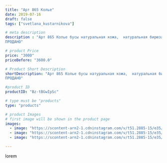```yaml
---
title: "Арт 865 Колье"
date: 2019-07-16
draft: false
tags: ["svetlana_kustarnikova"]

# meta description
description : "Арт 865 Колье бусы натуральная кожа,  натуральная бирюза , бычий глаз и фурнитура бронза
ПРОДАНО"

# product Price
price: "3000"
priceBefore: "3600.0"

# Product Short Description
shortDescription: "Арт 865 Колье бусы натуральная кожа,  натуральная бирюза , бычий глаз и фурнитура бронза
ПРОДАНО"

#product ID
productID: "Bz-tBGwIpSc"

# type must be "products"
type: "products"

# product Images
# first image will be shown in the product page
images:
  - image: "https://scontent-arn2-1.cdninstagram.com/v/t51.2885-15/e35/s1080x1080/65712861_452751978882297_7458375239825253879_n.jpg?tp=1&_nc_ht=scontent-arn2-1.cdninstagram.com&_nc_cat=109&_nc_ohc=91A79RHrUDYAX_mbzTR&oh=65af44d3b64cd6e6f972f11f5d642cf6&oe=606D4852&ig_cache_key=MjA4OTMwNTI1ODQ4MTMxNTU1MA%3D%3D.2"
  - image: "https://scontent-arn2-1.cdninstagram.com/v/t51.2885-15/e35/s1080x1080/66008890_165161454526360_6145728050577614466_n.jpg?tp=1&_nc_ht=scontent-arn2-1.cdninstagram.com&_nc_cat=104&_nc_ohc=8SpgG7vrcwUAX_tdVFO&oh=f8c69483f15c3c24e906f2178c5c0b7a&oe=606A57C4&ig_cache_key=MjA4OTMwNTI1ODQ4MTM3NDA1OQ%3D%3D.2"
  - image: "https://scontent-arn2-1.cdninstagram.com/v/t51.2885-15/e35/s1080x1080/67144139_338566933749570_7389078262927260656_n.jpg?tp=1&_nc_ht=scontent-arn2-1.cdninstagram.com&_nc_cat=106&_nc_ohc=2OiUEoJYvywAX8MDKoY&oh=6e0c347bb4c31fbad2f70be53210812e&oe=606A5A20&ig_cache_key=MjA4OTMwNTI1ODQ2NDQ5MTA1Nw%3D%3D.2"

---
```

lorem
